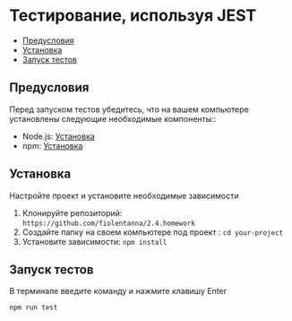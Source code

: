 # Тестирование, используя JEST

- [Предусловия](#предусловия)
- [Установка](#установка)
- [Запуск тестов](#запуск-тестов)
  
## Предусловия
Перед запуском тестов убедитесь, что на вашем компьютере установлены следующие необходимые компоненты::
- Node.js: [Установка](https://nodejs.org/)
- npm: [Установка](https://www.npmjs.com/get-npm)

## Установка
Настройте проект и установите необходимые зависимости
1. Клонируйте репозиторий: `https://github.com/fiolentanna/2.4.homework`
2. Создайте папку на своем компьютере под проект : `cd your-project`
3. Установите зависимости: `npm install`


## Запуск тестов
В терминале введите команду и нажмите клавишу Enter
```bash
npm run test
```

